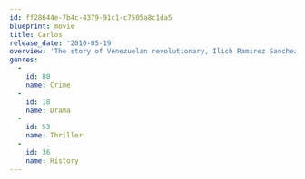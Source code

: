 ```yaml
---
id: ff28644e-7b4c-4379-91c1-c7505a8c1da5
blueprint: movie
title: Carlos
release_date: '2010-05-19'
overview: 'The story of Venezuelan revolutionary, Ilich Ramirez Sanchez, who founded a worldwide terrorist organization and raided the OPEC headquarters in 1975 before being caught by the French police.'
genres:
  -
    id: 80
    name: Crime
  -
    id: 18
    name: Drama
  -
    id: 53
    name: Thriller
  -
    id: 36
    name: History
---
```

